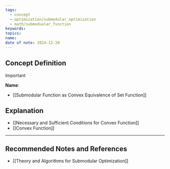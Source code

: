 ```yaml
---
tags:
  - concept
  - optimization/submodular_optimization
  - math/submodualar_function
keywords: 
topics: 
name: 
date of note: 2024-12-20
---
```


## Concept Definition

>[!important]
>**Name**: 


- [[Submodular Function as Convex Equivalence of Set Function]]


## Explanation




- [[Necessary and Sufficient Conditions for Convex Function]]
- [[Convex Function]]


-----------
##  Recommended Notes and References



- [[Theory and Algorithms for Submodular Optimization]]

